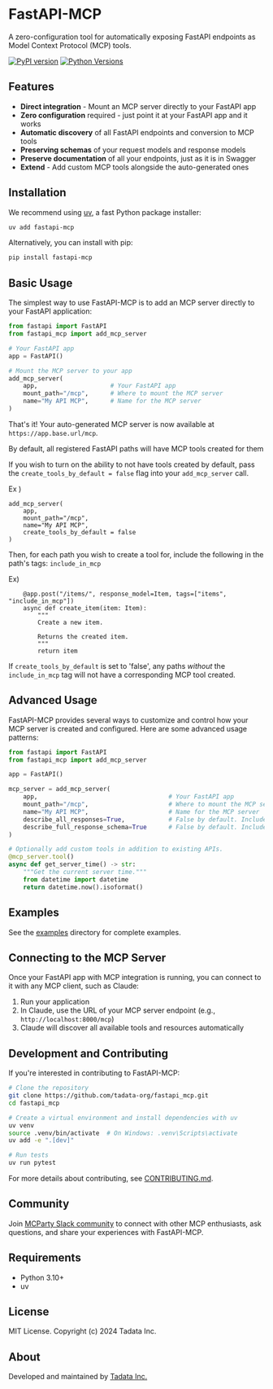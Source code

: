 # FastAPI-MCP

A zero-configuration tool for automatically exposing FastAPI endpoints as Model Context Protocol (MCP) tools.

[![PyPI version](https://badge.fury.io/py/fastapi-mcp.svg)](https://pypi.org/project/fastapi-mcp/)
[![Python Versions](https://img.shields.io/pypi/pyversions/fastapi-mcp.svg)](https://pypi.org/project/fastapi-mcp/)

## Features

- **Direct integration** - Mount an MCP server directly to your FastAPI app
- **Zero configuration** required - just point it at your FastAPI app and it works
- **Automatic discovery** of all FastAPI endpoints and conversion to MCP tools
- **Preserving schemas** of your request models and response models
- **Preserve documentation** of all your endpoints, just as it is in Swagger
- **Extend** - Add custom MCP tools alongside the auto-generated ones

## Installation

We recommend using [uv](https://docs.astral.sh/uv/), a fast Python package installer:

```bash
uv add fastapi-mcp
```

Alternatively, you can install with pip:

```bash
pip install fastapi-mcp
```

## Basic Usage

The simplest way to use FastAPI-MCP is to add an MCP server directly to your FastAPI application:

```python
from fastapi import FastAPI
from fastapi_mcp import add_mcp_server

# Your FastAPI app
app = FastAPI()

# Mount the MCP server to your app
add_mcp_server(
    app,                    # Your FastAPI app
    mount_path="/mcp",      # Where to mount the MCP server
    name="My API MCP",      # Name for the MCP server
)
```

That's it! Your auto-generated MCP server is now available at `https://app.base.url/mcp`.

By default, all registered FastAPI paths will have MCP tools created for them

If you wish to turn on the ability to not have tools created by default, pass
the `create_tools_by_default = false` flag into your `add_mcp_server` call.

Ex )

```
add_mcp_server(
    app,
    mount_path="/mcp",
    name="My API MCP",
    create_tools_by_default = false
)
```

Then, for each path you wish to create a tool for, include the following in the path's tags: `include_in_mcp`

Ex)

```
    @app.post("/items/", response_model=Item, tags=["items", "include_in_mcp"])
    async def create_item(item: Item):
        """
        Create a new item.

        Returns the created item.
        """
        return item
```

If `create_tools_by_default` is set to 'false', any paths _without_ the `include_in_mcp` tag will not have a corresponding MCP tool created.

## Advanced Usage

FastAPI-MCP provides several ways to customize and control how your MCP server is created and configured. Here are some advanced usage patterns:

```python
from fastapi import FastAPI
from fastapi_mcp import add_mcp_server

app = FastAPI()

mcp_server = add_mcp_server(
    app,                                    # Your FastAPI app
    mount_path="/mcp",                      # Where to mount the MCP server
    name="My API MCP",                      # Name for the MCP server
    describe_all_responses=True,            # False by default. Include all possible response schemas in tool descriptions, instead of just the successful response.
    describe_full_response_schema=True      # False by default. Include full JSON schema in tool descriptions, instead of just an LLM-friendly response example.
)

# Optionally add custom tools in addition to existing APIs.
@mcp_server.tool()
async def get_server_time() -> str:
    """Get the current server time."""
    from datetime import datetime
    return datetime.now().isoformat()
```

## Examples

See the [examples](examples) directory for complete examples.

## Connecting to the MCP Server

Once your FastAPI app with MCP integration is running, you can connect to it with any MCP client, such as Claude:

1. Run your application
2. In Claude, use the URL of your MCP server endpoint (e.g., `http://localhost:8000/mcp`)
3. Claude will discover all available tools and resources automatically

## Development and Contributing

If you're interested in contributing to FastAPI-MCP:

```bash
# Clone the repository
git clone https://github.com/tadata-org/fastapi_mcp.git
cd fastapi_mcp

# Create a virtual environment and install dependencies with uv
uv venv
source .venv/bin/activate  # On Windows: .venv\Scripts\activate
uv add -e ".[dev]"

# Run tests
uv run pytest
```

For more details about contributing, see [CONTRIBUTING.md](CONTRIBUTING.md).

## Community

Join [MCParty Slack community](https://join.slack.com/t/themcparty/shared_invite/zt-30yxr1zdi-2FG~XjBA0xIgYSYuKe7~Xg) to connect with other MCP enthusiasts, ask questions, and share your experiences with FastAPI-MCP.

## Requirements

- Python 3.10+
- uv

## License

MIT License. Copyright (c) 2024 Tadata Inc.

## About

Developed and maintained by [Tadata Inc.](https://github.com/tadata-org)
